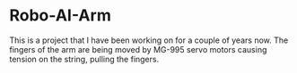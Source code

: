 # Robo-AI-Arm
This is a project that I have been working on for a couple of years now. The fingers of the arm are being moved by MG-995 servo motors causing tension on the string, pulling the fingers.
